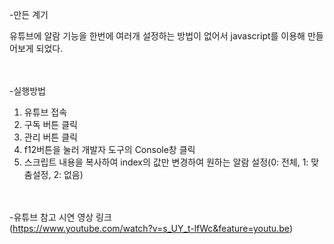 -만든 계기<br>

 유튜브에 알람 기능을 한번에 여러개 설정하는 방법이 없어서 javascript를 이용해 만들어보게 되었다. <br><br><br>




-실행방법<br>
  1. 유튜브 접속
  2. 구독 버튼 클릭
  3. 관리 버튼 클릭
  4. f12버튼을 눌러 개발자 도구의 Console창 클릭
  5. 스크립트 내용을 복사하여 index의 값만 변경하여 원하는 알람 설정(0: 전체, 1: 맞춤설정, 2: 없음)<br><br><br>


-유튜브 참고 시연 영상 링크<br>
  (https://www.youtube.com/watch?v=s_UY_t-lfWc&feature=youtu.be)
